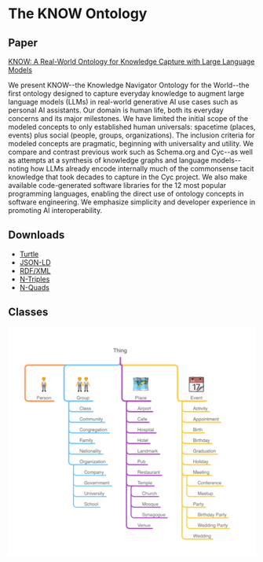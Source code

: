 # The KNOW Ontology

## Paper

[KNOW: A Real-World Ontology for Knowledge Capture with Large Language Models](https://arxiv.org/abs/2405.19877)

We present KNOW--the Knowledge Navigator Ontology for the World--the first
ontology designed to capture everyday knowledge to augment large language
models (LLMs) in real-world generative AI use cases such as personal AI
assistants. Our domain is human life, both its everyday concerns and its
major milestones. We have limited the initial scope of the modeled concepts
to only established human universals: spacetime (places, events) plus social
(people, groups, organizations). The inclusion criteria for modeled concepts
are pragmatic, beginning with universality and utility. We compare and
contrast previous work such as Schema.org and Cyc--as well as attempts at a
synthesis of knowledge graphs and language models--noting how LLMs already
encode internally much of the commonsense tacit knowledge that took decades
to capture in the Cyc project. We also make available code-generated
software libraries for the 12 most popular programming languages, enabling
the direct use of ontology concepts in software engineering. We emphasize
simplicity and developer experience in promoting AI interoperability.

## Downloads

- [Turtle](https://github.com/KnowOntology/know-ontology/releases/download/0.1.2/know.ttl)
- [JSON-LD](https://github.com/KnowOntology/know-ontology/releases/download/0.1.2/know.jsonld)
- [RDF/XML](https://github.com/KnowOntology/know-ontology/releases/download/0.1.2/know.rdf)
- [N-Triples](https://github.com/KnowOntology/know-ontology/releases/download/0.1.2/know.nt)
- [N-Quads](https://github.com/KnowOntology/know-ontology/releases/download/0.1.2/know.nq)

## Classes

![Top-level classes](doc/classes.png)
